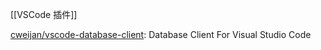

[[VSCode 插件]]

[cweijan/vscode-database-client](https://github.com/cweijan/vscode-database-client): Database Client For Visual Studio Code




